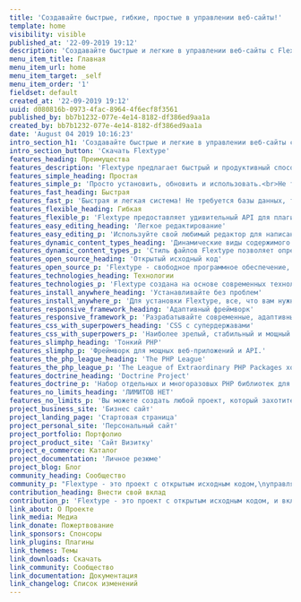 ```yaml
---
title: 'Создавайте быстрые, гибкие, простые в управлении веб-сайты!'
template: home
visibility: visible
published_at: '22-09-2019 19:12'
description: 'Создавайте быстрые и легкие в управлении веб-сайты c Flextype.'
menu_item_title: Главная
menu_item_url: home
menu_item_target: _self
menu_item_order: '1'
fieldset: default
created_at: '22-09-2019 19:12'
uuid: d080816b-0973-4fac-8964-4f6ecf8f3561
published_by: bb7b1232-077e-4e14-8182-df386ed9aa1a
created_by: bb7b1232-077e-4e14-8182-df386ed9aa1a
date: 'August 04 2019 10:16:23'
intro_section_h1: 'Создавайте быстрые и легкие в управлении веб-сайты c Flextype.'
intro_section_button: 'Скачать Flextype'
features_heading: Преимущества
features_description: 'Flextype предлагает быстрый и продуктивный способ<br> создания и управлениями веб-сайтами.'
features_simple_heading: Простая
features_simple_p: 'Просто установить, обновить и использовать.<br>Не требуется установки, просто скопируйте файлы на ваш сервер!'
features_fast_heading: Быстрая
features_fast_p: 'Быстрая и легкая система! Не требуется базы данных, только плоские файлы!'
features_flexible_heading: Гибкая
features_flexible_p: 'Flextype предоставляет удивительный API для плагинов, тем и разработчиков ядра!'
features_easy_editing_heading: 'Легкое редактирование'
features_easy_editing_p: 'Используйте свой любимый редактор для написания своего контента или красивую панель администратора'
features_dynamic_content_types_heading: 'Динамические виды содержимого'
features_dynamic_content_types_p: 'Стиль файлов Flextype позволяет определить настраиваемые поля для любых ваших записей.'
features_open_source_heading: 'Открытый исходный код'
features_open_source_p: 'Flextype - свободное программное обеспечение, выпущенное под лицензией MIT!'
features_technologies_heading: Технологии
features_technologies_p: 'Flextype создана на основе современных технологий.'
features_install_anywhere_heading: 'Устанавливайте без проблем'
features_install_anywhere_p: 'Для установки Flextype, все, что вам нужно, это сервер, работающий с PHP 7'
features_responsive_framework_heading: 'Адаптивный фреймворк'
features_responsive_framework_p: 'Разрабатывайте современные, адаптивные проекты с Twitter Bootstrap.'
features_css_with_superpowers_heading: 'CSS с супердержавами'
features_css_with_superpowers_p: 'Наиболее зрелый, стабильный и мощный язык расширения CSS'
features_slimphp_heading: 'Тонкий PHP'
features_slimphp_p: 'Фреймворк для мощных веб-приложений и API.'
features_the_php_league_heading: 'The PHP League'
features_the_php_league_p: 'The League of Extraordinary PHP Packages хорошо протестирована и использует современные стандарты кодирования.'
features_doctrine_heading: 'Doctrine Project'
features_doctrine_p: 'Набор отдельных и многоразовых PHP библиотек для мощных веб-приложений.'
features_no_limits_heading: 'ЛИМИТОВ НЕТ'
features_no_limits_p: 'Вы можете создать любой проект, который захотите.'
project_business_site: 'Бизнес сайт'
project_landing_page: 'Стартовая страница'
project_personal_site: 'Персональный сайт'
project_portfolio: Портфолио
project_product_site: 'Сайт Визитку'
project_e_commerce: Каталог
project_documentation: 'Личное резюме'
project_blog: Блог
community_heading: Сообщество
community_p: "Flextype - это проект с открытым исходным кодом,\nуправляемый сообществом и поддерживаемый сообществом!"
contribution_heading: Внести свой вклад
contribution_p: 'Flextype - это проект с открытым исходным кодом, и вклад сообщества важен для его роста и успеха. Внести свой вклад в Flextype легко, и вы можете выделить столько времени, сколько захотите.'
link_about: О Проекте
link_media: Медиа
link_donate: Пожертвование
link_sponsors: Спонсоры
link_plugins: Плагины
link_themes: Темы
link_downloads: Скачать
link_community: Сообщество
link_documentation: Документация
link_changelog: Список изменений
---
```


